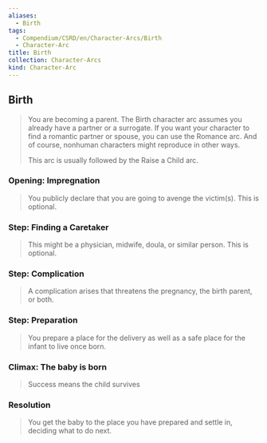 ```yaml
---
aliases:
  - Birth
tags:
  - Compendium/CSRD/en/Character-Arcs/Birth
  - Character-Arc
title: Birth
collection: Character-Arcs
kind: Character-Arc
---
```

## Birth
>You are becoming a parent. 
>The Birth character arc assumes you already have a partner or a surrogate. If you want your character to find a romantic partner or spouse, you can use the Romance arc. And of course, nonhuman characters might reproduce in other ways.
>
>This arc is usually followed by the Raise a Child arc.
### Opening: Impregnation 
>You publicly declare that you are going to avenge the victim(s). This is optional.
### Step: Finding a Caretaker  
>This might be a physician, midwife, doula, or similar person. This is optional.
### Step: Complication  
>A complication arises that threatens the pregnancy, the birth parent, or both.
### Step: Preparation  
>You prepare a place for the delivery as well as a safe place for the infant to live once born.
### Climax: The baby is born
>Success means the child survives
### Resolution  
>You get the baby to the place you have prepared and settle in, deciding what to do next.


